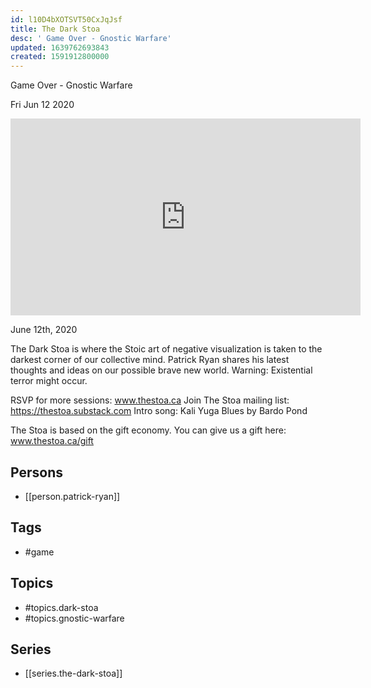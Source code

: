```yaml
---
id: l10D4bXOTSVT50CxJqJsf
title: The Dark Stoa
desc: ' Game Over - Gnostic Warfare'
updated: 1639762693843
created: 1591912800000
---
```



 Game Over - Gnostic Warfare

Fri Jun 12 2020

<iframe width="560" height="315" src="https://www.youtube.com/embed/6IA5AkYOd_I" title="The Dark Stoa: Game Over - Gnostic Warfare w/ Patrick Ryan" frameborder="0" allow="accelerometer; autoplay; clipboard-write; encrypted-media; gyroscope; picture-in-picture" allowfullscreen ></iframe>

June 12th, 2020

The Dark Stoa is where the Stoic art of negative visualization is taken to the darkest corner of our collective mind. Patrick Ryan shares his latest thoughts and ideas on our possible brave new world. Warning: Existential terror might occur.

RSVP for more sessions: www.thestoa.ca
Join The Stoa mailing list: https://thestoa.substack.com
Intro song: Kali Yuga Blues by Bardo Pond

The Stoa is based on the gift economy. You can give us a gift here: www.thestoa.ca/gift

## Persons

- [[person.patrick-ryan]]

## Tags

- #game

## Topics

- #topics.dark-stoa
- #topics.gnostic-warfare

## Series

- [[series.the-dark-stoa]]

